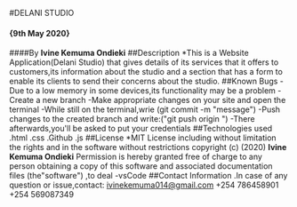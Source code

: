 #DELANI STUDIO
#### {9th May 2020}
####By **Ivine Kemuma Ondieki**
##Description
*This is a Website Application(Delani Studio) that gives details of its services that it offers to customers,its information about the studio and a section that has a form to enable its clients to send their concerns about the studio.
##Known Bugs
-Due to a low memory in some devices,its functionality may be a problem
-Create a new branch
-Make appropriate changes on your site and open the terminal
-While still on the terminal,wrie (git commit -m "message")
-Push changes to the created branch and write:("git push origin <branch name>")
-There afterwards,you'll be asked to put your credentials
##Technologies used
.html
.css
.Github
.js
##License
*MIT License
including without limitation the rights and in the software without restrictions
copyright (c) (2020) **Ivine Kemuma Ondieki**
Permission is hereby granted free of charge to any person obtaining
a copy of this software and associated documentation files
(the"software") ,to deal 
-vsCode
##Contact Information
.In case of any question or issue,contact:
     ivinekemuma014@gmail.com
     +254 786458901
     +254 569087349

